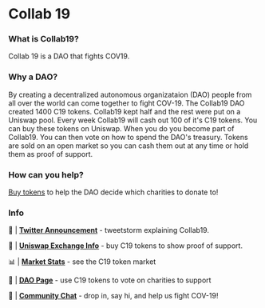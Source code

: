 # Collab 19

### What is Collab19?

Collab 19 is a DAO that fights COV19.

### Why a DAO?

By creating a decentralized autonomous organizataion (DAO) people from all over the world can come together to fight COV-19. The Collab19 DAO created 1400 C19 tokens. Collab19 kept half and the rest were put on a Uniswap pool. Every week Collab19 will cash out 100 of it's C19 tokens. You can buy these tokens on Uniswap. When you do you become part of Collab19. You can then vote on how to spend the DAO's treasury. Tokens are sold on an open market so you can cash them out at any time or hold them as proof of support.

### How can you help?

[Buy tokens](https://uniswap.exchange/swap/0x87d7b6CfAaeC5988FB17AbAEe4C16C3a79ceceB0) to help the DAO decide which charities to donate to!

### Info

📢 | [**Twitter Announcement**](https://twitter.com/CheeseYet/status/1240126132416065537) - tweetstorm explaining Collab19.

🦄 | [**Uniswap Exchange Info**](https://uniswap.exchange/swap/0x87d7b6CfAaeC5988FB17AbAEe4C16C3a79ceceB0) - buy C19 tokens to show proof of support.

📊 | [**Market Stats**](https://pools.fyi/#/info/0xb998fe0398fd6d688eddbd1897f87d6131d7ddf7) - see the C19 token market

🤖 | [**DAO Page**](https://mainnet.aragon.org/#/collab19/home/) - use C19 tokens to vote on charities to support

💬 | [**Community Chat**](https://t.me/joinchat/HcTaOxhr7mt9K7mBTMxlHw) - drop in, say hi, and help us fight COV-19!
